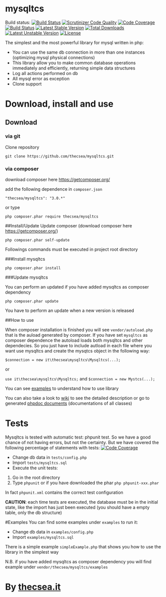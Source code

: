 # mysqltcs
Build status: [![Build Status](https://travis-ci.org/thecsea/mysqltcs.svg?branch=master)](https://travis-ci.org/thecsea/mysqltcs) [![Scrutinizer Code Quality](https://scrutinizer-ci.com/g/thecsea/mysqltcs/badges/quality-score.png?b=master)](https://scrutinizer-ci.com/g/thecsea/mysqltcs/?branch=master) [![Code Coverage](https://scrutinizer-ci.com/g/thecsea/mysqltcs/badges/coverage.png?b=master)](https://scrutinizer-ci.com/g/thecsea/mysqltcs/?branch=master) [![Build Status](https://scrutinizer-ci.com/g/thecsea/mysqltcs/badges/build.png?b=master)](https://scrutinizer-ci.com/g/thecsea/mysqltcs/build-status/master) [![Latest Stable Version](https://poser.pugx.org/thecsea/mysqltcs/v/stable)](https://packagist.org/packages/thecsea/mysqltcs) [![Total Downloads](https://poser.pugx.org/thecsea/mysqltcs/downloads)](https://packagist.org/packages/thecsea/mysqltcs) [![Latest Unstable Version](https://poser.pugx.org/thecsea/mysqltcs/v/unstable)](https://packagist.org/packages/thecsea/mysqltcs) [![License](https://poser.pugx.org/thecsea/mysqltcs/license)](https://packagist.org/packages/thecsea/mysqltcs)


The simplest and the most powerful library for mysql written in php:

* You can use the same db connection in more than one instances (optimizing mysql physical connections)
* This library allow you to make common database operations immediately and efficiently, returning simple data structures
* Log all actions performed on db
* All mysql error as exception
* Clone support

# Download, install and use

## Download

### via git
Clone repository

`git clone https://github.com/thecsea/mysqltcs.git`

### via composer
download composer here https://getcomposer.org/

add the following dependence in `composer.json`

`"thecsea/mysqltcs": "3.0.*"`

or type

`php composer.phar require thecsea/mysqltcs`

##Install/Update
Update composer (download composer here https://getcomposer.org/)

`php composer.phar self-update`

Followings commands must be executed in project root directory

###Install mysqltcs

`php composer.phar install`

###Update mysqltcs

You can perform an updated if you have added mysqltcs as composer dependency

`php composer.phar update`

You have to perform an update when a new version is released

##How to use

When composer installation is finished you will see `vendor/autoload.php` that is the auload generated by composer. If you have set `mysqltcs` as composer dependence the autoload loads both mysqltcs and other dependecies. So you just have to include autload in each file where you want use mysqltcs and create the mysqtcs object in the following way:

`$connection = new it\thecsea\mysqltcs\Mysqltcs(...);`

or

`use it\thecsea\mysqltcs\Mysqltcs;` and `$connection = new Mystcs(...);`

You can see [examples](#examples) to understand how to use library

You can also take a look to [wiki](https://github.com/thecsea/mysqltcs/wiki) to see the detailed description or go to generated [phpdoc documents](http://thecsea.github.io/mysqltcs/namespaces/it.thecsea.mysqltcs.html) (documentations of all classes)

# Tests
Mysqltcs is tested with automatic test: phpunit test. So we have a good chance of not having errors, but not the 
certainty.
But we have covered the following percentage of statements with tests: [![Code Coverage](https://scrutinizer-ci.com/g/thecsea/mysqltcs/badges/coverage.png?b=master)](https://scrutinizer-ci.com/g/thecsea/mysqltcs/?branch=master)

* Change db data in `tests/config.php`
* Import `tests/mysqltcs.sql`
* Execute the unit tests:

1. Go in the root directory
2. Type `phpunit` or if you have downloaded the phar `php phpunit-xxx.phar`

In fact `phpunit.xml` contains the correct test configuration

**CAUTION**: each time tests are executed, the database must be in the initial state, like the import has just been executed (you should have a empty  table, only the db structure)

#Examples
You can find some examples under `examples` to run it:

* Change db data in `examples/config.php`
* Import `examples/mysqltcs.sql`

There is a simple example  `simpleExample.php` that shows you how to use the library in the simplest way

N.B. if you have added mysqltcs as composer dependency you will find example under `vendor/thecsea/mysqltcs/examples`

# By [thecsea.it](http://www.thecsea.it)
